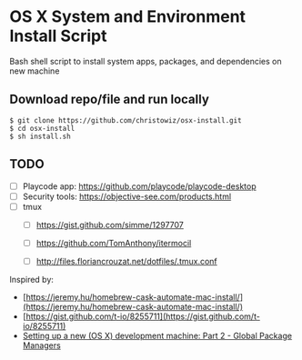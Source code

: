 # OS X System and Environment Install Script

Bash shell script to install system apps, packages, and dependencies on new machine


## Download repo/file and run locally

```
$ git clone https://github.com/christowiz/osx-install.git
$ cd osx-install
$ sh install.sh
```


## TODO

- [ ] Playcode app: https://github.com/playcode/playcode-desktop
- [ ] Security tools: https://objective-see.com/products.html
- [ ] tmux
  - [ ] https://gist.github.com/simme/1297707
  - [ ] https://github.com/TomAnthony/itermocil
  - [ ] http://files.floriancrouzat.net/dotfiles/.tmux.conf


Inspired by:

-   [https://jeremy.hu/homebrew-cask-automate-mac-install/](https://jeremy.hu/homebrew-cask-automate-mac-install/)
-   [https://gist.github.com/t-io/8255711](https://gist.github.com/t-io/8255711)
-   [Setting up a new (OS X) development machine: Part 2 - Global Package Managers](https://mattstauffer.com/blog/setting-up-a-new-os-x-development-machine-part-2-global-package-managers/#creating-your-brewfile)
